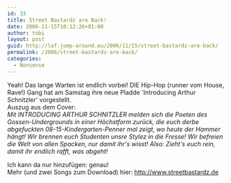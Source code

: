 ```yaml
---
id: 33
title: Street Bastardz are Back!
date: 2006-11-15T10:12:26+01:00
author: tobi
layout: post
guid: http://laf.jump-around.eu/2006/11/15/street-bastardz-are-back/
permalink: /2006/street-bastardz-are-back/
categories:
  - Nonsense
---
```

Yeah! Das lange Warten ist endlich vorbei! DIE Hip-Hop (runner vom House, Rave!) Gang hat am Samstag ihre neue Pladde 'Introducing Arthur Schnitzler' vorgestellt.  
Auszug aus dem Cover:  
_Mit INTRODUCING ARTHUR SCHNITZLER melden sich die Poeten des Gossen-Undergrounds in einer Höchstform zurück, die euch derbe abgefuckten 08-15-Kindergarten-Penner mal zeigt, wo heute der Hammer hängt! Wir brennen euch Studenten unsre Stylez in die Fresse! Wir befreien die Welt von allen Spacken, nur damit ihr's wisst! Also: Zieht's euch rein, damit ihr endlich rafft, was abgeht!_

Ich kann da nur hinzufügen: genau!  
Mehr (und zwei Songs zum Download) hier: <http://www.streetbastardz.de>